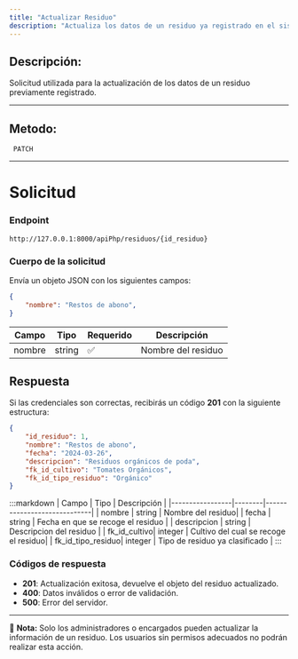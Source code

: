 ```yaml
---
title: "Actualizar Residuo"
description: "Actualiza los datos de un residuo ya registrado en el sistema."
---
```


## Descripción:

Solicitud utilizada para la actualización de los datos de un residuo previamente registrado.

---

## Metodo:
```
 PATCH
```
---


# **Solicitud**

### **Endpoint**
```
http://127.0.0.1:8000/apiPhp/residuos/{id_residuo}
```
### **Cuerpo de la solicitud**
Envía un objeto JSON con los siguientes campos:

```json
{
    "nombre": "Restos de abono",
}
```

| Campo           | Tipo   | Requerido | Descripción                |
|---------------- |--------|-----------|-----------------------------|
| nombre          | string | ✅       | Nombre del residuo|



## **Respuesta**

Si las credenciales son correctas, recibirás un código **201** con la siguiente estructura:

```json
{
    "id_residuo": 1,
    "nombre": "Restos de abono",
    "fecha": "2024-03-26",
    "descripcion": "Residuos orgánicos de poda",
    "fk_id_cultivo": "Tomates Orgánicos",
    "fk_id_tipo_residuo": "Orgánico"
}
```

:::markdown
| Campo           | Tipo   | Descripción                |
|-----------------|--------|-----------------------------|
| nombre          | string | Nombre del residuo|
| fecha           | string | Fecha en que se recoge el residuo     |
| descripcion     | string | Descripcion del residuo |
| fk_id_cultivo| integer | Cultivo del cual se recoge el residuo|
| fk_id_tipo_residuo| integer | Tipo de residuo ya clasificado |
:::


### **Códigos de respuesta**
- **201**: Actualización exitosa, devuelve el objeto del residuo actualizado.
- **400**: Datos inválidos o error de validación.
- **500**: Error del servidor.

---

📄 **Nota:** Solo los administradores o encargados pueden actualizar la información de un residuo. Los usuarios sin permisos adecuados no podrán realizar esta acción.
